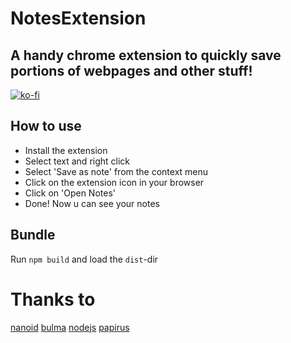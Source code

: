 # NotesExtension
## A handy chrome extension to quickly save portions of webpages and other stuff!
[![ko-fi](https://ko-fi.com/img/githubbutton_sm.svg)](https://ko-fi.com/S6S0248JF)

## How to use
- Install the extension
- Select text and right click
- Select 'Save as note' from the context menu
- Click on the extension icon in your browser
- Click on 'Open Notes'
- Done! Now u can see your notes

## Bundle
Run `npm build` and load the `dist`-dir

# Thanks to
[nanoid](https://www.npmjs.com/package/nanoid#comparison-with-uuid)
[bulma](https://bulma.io/)
[nodejs](https://nodejs.org/en/)
[papirus](https://github.com/PapirusDevelopmentTeam/papirus-icon-theme)

